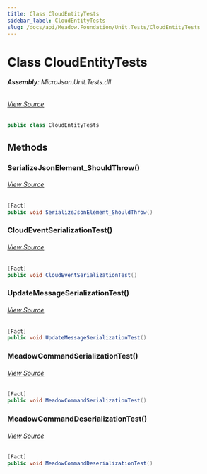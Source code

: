 ```yaml
---
title: Class CloudEntityTests
sidebar_label: CloudEntityTests
slug: /docs/api/Meadow.Foundation/Unit.Tests/CloudEntityTests
---
```

# Class CloudEntityTests


###### **Assembly**: MicroJson.Unit.Tests.dll
###### [View Source](https://github.com/WildernessLabs/Meadow.Foundation.git/blob/develop/Source/Meadow.Foundation.Libraries_and_Frameworks/Serialization.MicroJson/Tests/MicroJson.Unit.Tests/CloudEntityTests.cs#L11)
```csharp title="Declaration"
public class CloudEntityTests
```
## Methods
### SerializeJsonElement_ShouldThrow()

###### [View Source](https://github.com/WildernessLabs/Meadow.Foundation.git/blob/develop/Source/Meadow.Foundation.Libraries_and_Frameworks/Serialization.MicroJson/Tests/MicroJson.Unit.Tests/CloudEntityTests.cs#L13)
```csharp title="Declaration"
[Fact]
public void SerializeJsonElement_ShouldThrow()
```
### CloudEventSerializationTest()

###### [View Source](https://github.com/WildernessLabs/Meadow.Foundation.git/blob/develop/Source/Meadow.Foundation.Libraries_and_Frameworks/Serialization.MicroJson/Tests/MicroJson.Unit.Tests/CloudEntityTests.cs#L38)
```csharp title="Declaration"
[Fact]
public void CloudEventSerializationTest()
```
### UpdateMessageSerializationTest()

###### [View Source](https://github.com/WildernessLabs/Meadow.Foundation.git/blob/develop/Source/Meadow.Foundation.Libraries_and_Frameworks/Serialization.MicroJson/Tests/MicroJson.Unit.Tests/CloudEntityTests.cs#L63)
```csharp title="Declaration"
[Fact]
public void UpdateMessageSerializationTest()
```
### MeadowCommandSerializationTest()

###### [View Source](https://github.com/WildernessLabs/Meadow.Foundation.git/blob/develop/Source/Meadow.Foundation.Libraries_and_Frameworks/Serialization.MicroJson/Tests/MicroJson.Unit.Tests/CloudEntityTests.cs#L74)
```csharp title="Declaration"
[Fact]
public void MeadowCommandSerializationTest()
```
### MeadowCommandDeserializationTest()

###### [View Source](https://github.com/WildernessLabs/Meadow.Foundation.git/blob/develop/Source/Meadow.Foundation.Libraries_and_Frameworks/Serialization.MicroJson/Tests/MicroJson.Unit.Tests/CloudEntityTests.cs#L89)
```csharp title="Declaration"
[Fact]
public void MeadowCommandDeserializationTest()
```
